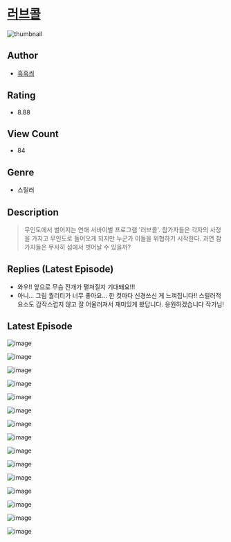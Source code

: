 # [러브콜](https://comic.naver.com/challenge/list?titleId=810647)
![thumbnail](https://image-comic.pstatic.net/user_contents_data/challenge_comic/2023/05/24/upload_3630573334153475171_480x623.jpeg)

## Author
- [흑흑씌](https://comic.naver.com/artistTitle?id=367003)

## Rating
- 8.88

## View Count
- 84

## Genre
- 스릴러

## Description
> 무인도에서 벌어지는 연애 서바이벌 프로그램 '러브콜'. 참가자들은 각자의 사정을 가지고 무인도로 들어오게 되지만 누군가 이들을 위협하기 시작한다. 과연 참가자들은 무사히 섬에서 벗어날 수 있을까?

## Replies (Latest Episode)
- 와우!! 앞으로 무슴 전개가 펼쳐질지 기대돼요!!!
- 아니… 그림 퀄리티가 너무 좋아요… 한 컷마다 신경쓰신 게 느껴집니다!! 스릴러적 요소도 갑작스럽지 않고 잘 어울러져서 재미있게 봤답니다. 응원하겠습니다 작가님!

## Latest Episode
![image](https://image-comic.pstatic.net/user_contents_data/challenge_comic/2023/05/25/367003/upload_7364623652139394361.jpeg)

![image](https://image-comic.pstatic.net/user_contents_data/challenge_comic/2023/05/24/367003/upload_3616783453346214755.jpeg)

![image](https://image-comic.pstatic.net/user_contents_data/challenge_comic/2023/05/24/367003/upload_3763095272380445489.jpeg)

![image](https://image-comic.pstatic.net/user_contents_data/challenge_comic/2023/05/25/367003/upload_3631369384852863333.jpeg)

![image](https://image-comic.pstatic.net/user_contents_data/challenge_comic/2023/05/24/367003/upload_7221861988613830964.jpeg)

![image](https://image-comic.pstatic.net/user_contents_data/challenge_comic/2023/05/25/367003/upload_3761973967250142309.jpeg)

![image](https://image-comic.pstatic.net/user_contents_data/challenge_comic/2023/05/24/367003/upload_3630517250389390436.jpeg)

![image](https://image-comic.pstatic.net/user_contents_data/challenge_comic/2023/05/25/367003/upload_3834641786030416484.jpeg)

![image](https://image-comic.pstatic.net/user_contents_data/challenge_comic/2023/05/24/367003/upload_3834026939956487729.jpeg)

![image](https://image-comic.pstatic.net/user_contents_data/challenge_comic/2023/05/24/367003/upload_3546697295652544870.jpeg)

![image](https://image-comic.pstatic.net/user_contents_data/challenge_comic/2023/05/24/367003/upload_3763097659530164280.jpeg)

![image](https://image-comic.pstatic.net/user_contents_data/challenge_comic/2023/05/24/367003/upload_7365698099126559843.jpeg)

![image](https://image-comic.pstatic.net/user_contents_data/challenge_comic/2023/05/24/367003/upload_3689352117555376183.jpeg)

![image](https://image-comic.pstatic.net/user_contents_data/challenge_comic/2023/05/24/367003/upload_3545851560793944373.jpeg)

![image](https://image-comic.pstatic.net/user_contents_data/challenge_comic/2023/05/24/367003/upload_7018356877599062320.jpeg)
